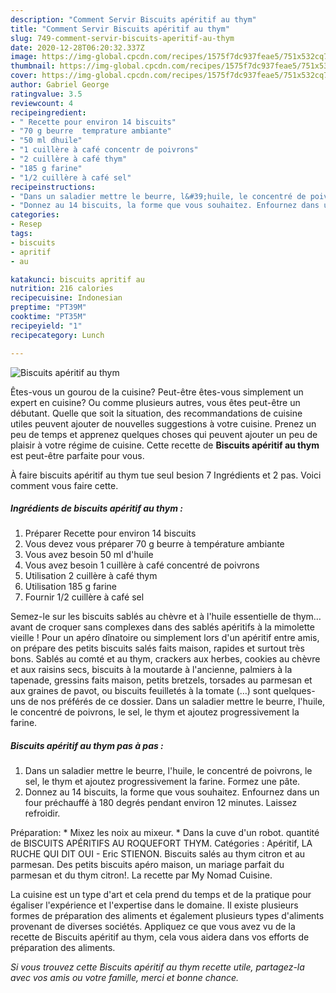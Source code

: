 ```yaml
---
description: "Comment Servir Biscuits apéritif au thym"
title: "Comment Servir Biscuits apéritif au thym"
slug: 749-comment-servir-biscuits-aperitif-au-thym
date: 2020-12-28T06:20:32.337Z
image: https://img-global.cpcdn.com/recipes/1575f7dc937feae5/751x532cq70/biscuits-aperitif-au-thym-photo-principale-de-la-recette.jpg
thumbnail: https://img-global.cpcdn.com/recipes/1575f7dc937feae5/751x532cq70/biscuits-aperitif-au-thym-photo-principale-de-la-recette.jpg
cover: https://img-global.cpcdn.com/recipes/1575f7dc937feae5/751x532cq70/biscuits-aperitif-au-thym-photo-principale-de-la-recette.jpg
author: Gabriel George
ratingvalue: 3.5
reviewcount: 4
recipeingredient:
- " Recette pour environ 14 biscuits"
- "70 g beurre  temprature ambiante"
- "50 ml dhuile"
- "1 cuillère à café concentr de poivrons"
- "2 cuillère à café thym"
- "185 g farine"
- "1/2 cuillère à café sel"
recipeinstructions:
- "Dans un saladier mettre le beurre, l&#39;huile, le concentré de poivrons, le sel, le thym et ajoutez progressivement la farine. Formez une pâte."
- "Donnez au 14 biscuits, la forme que vous souhaitez. Enfournez dans un four préchauffé à 180 degrés pendant environ 12 minutes. Laissez refroidir."
categories:
- Resep
tags:
- biscuits
- apritif
- au

katakunci: biscuits apritif au 
nutrition: 216 calories
recipecuisine: Indonesian
preptime: "PT39M"
cooktime: "PT35M"
recipeyield: "1"
recipecategory: Lunch

---
```



![Biscuits apéritif au thym](https://img-global.cpcdn.com/recipes/1575f7dc937feae5/751x532cq70/biscuits-aperitif-au-thym-photo-principale-de-la-recette.jpg)

Êtes-vous un gourou de la cuisine? Peut-être êtes-vous simplement un expert en cuisine? Ou comme plusieurs autres, vous êtes peut-être un débutant. Quelle que soit la situation, des recommandations de cuisine utiles peuvent ajouter de nouvelles suggestions à votre cuisine. Prenez un peu de temps et apprenez quelques choses qui peuvent ajouter un peu de plaisir à votre régime de cuisine. Cette recette de <strong> Biscuits apéritif au thym </strong> est peut-être parfaite pour vous.

<!--inarticleads1-->

À faire biscuits apéritif au thym tue seul besion 7 Ingrédients et 2 pas. Voici comment vous faire cette.

##### Ingrédients de biscuits apéritif au thym :

1. Préparer  Recette pour environ 14 biscuits
1. Vous devez vous préparer 70 g beurre à température ambiante
1. Vous avez besoin 50 ml d&#39;huile
1. Vous avez besoin 1 cuillère à café concentré de poivrons
1. Utilisation 2 cuillère à café thym
1. Utilisation 185 g farine
1. Fournir 1/2 cuillère à café sel


Semez-le sur les biscuits sablés au chèvre et à l&#39;huile essentielle de thym… avant de croquer sans complexes dans des sablés apéritifs à la mimolette vieille ! Pour un apéro dînatoire ou simplement lors d&#39;un apéritif entre amis, on prépare des petits biscuits salés faits maison, rapides et surtout très bons. Sablés au comté et au thym, crackers aux herbes, cookies au chèvre et aux raisins secs, biscuits à la moutarde à l&#39;ancienne, palmiers à la tapenade, gressins faits maison, petits bretzels, torsades au parmesan et aux graines de pavot, ou biscuits feuilletés à la tomate (…) sont quelques-uns de nos préférés de ce dossier. Dans un saladier mettre le beurre, l&#39;huile, le concentré de poivrons, le sel, le thym et ajoutez progressivement la farine. 

<!--inarticleads2-->

##### Biscuits apéritif au thym pas à pas :

1. Dans un saladier mettre le beurre, l&#39;huile, le concentré de poivrons, le sel, le thym et ajoutez progressivement la farine. Formez une pâte.
1. Donnez au 14 biscuits, la forme que vous souhaitez. Enfournez dans un four préchauffé à 180 degrés pendant environ 12 minutes. Laissez refroidir.


Préparation: * Mixez les noix au mixeur. * Dans la cuve d&#39;un robot. quantité de BISCUITS APÉRITIFS AU ROQUEFORT THYM. Catégories : Apéritif, LA RUCHE QUI DIT OUI - Eric STIENON. Biscuits salés au thym citron et au parmesan. Des petits biscuits apéro maison, un mariage parfait du parmesan et du thym citron!. La recette par My Nomad Cuisine. 

<!--inarticleads1-->

<p>
La cuisine est un type d'art et cela prend du temps et de la pratique pour égaliser l'expérience et l'expertise dans le domaine. Il existe plusieurs formes de préparation des aliments et également plusieurs types d'aliments provenant de diverses sociétés. Appliquez ce que vous avez vu de la recette de Biscuits apéritif au thym, cela vous aidera dans vos efforts de préparation des aliments.
</p>

<p>
<i>Si vous trouvez cette Biscuits apéritif au thym recette utile, partagez-la avec vos amis ou votre famille, merci et bonne chance.</i>
</p>

